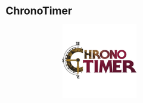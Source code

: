 # ChronoTimer

<p align="center">
  <img src="img/chronoTimer_logo.png" alt="ChronoTimerLogo" width="200"/>
</p>